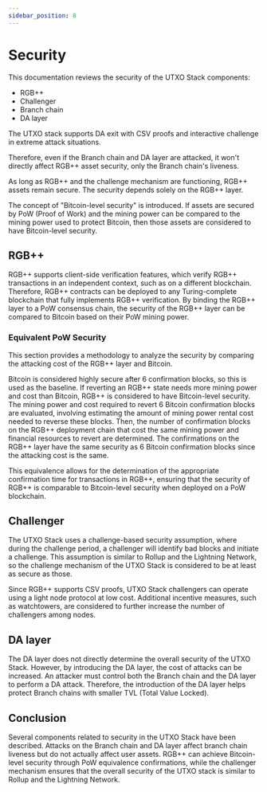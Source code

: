 ```yaml
---
sidebar_position: 8
---
```


# Security

This documentation reviews the security of the UTXO Stack components:

* RGB++
* Challenger
* Branch chain
* DA layer

The UTXO stack supports DA exit with CSV proofs and interactive challenge in extreme attack situations.

Therefore, even if the Branch chain and DA layer are attacked, it won't directly affect RGB++ asset security, only the Branch chain's liveness.

As long as RGB++ and the challenge mechanism are functioning, RGB++ assets remain secure. The security depends solely on the RGB++ layer.

The concept of "Bitcoin-level security" is introduced. If assets are secured by PoW (Proof of Work) and the mining power can be compared to the mining power used to protect Bitcoin, then those assets are considered to have Bitcoin-level security.

## RGB++

RGB++ supports client-side verification features, which verify RGB++ transactions in an independent context, such as on a different blockchain. Therefore, RGB++ contracts can be deployed to any Turing-complete blockchain that fully implements RGB++ verification. By binding the RGB++ layer to a PoW consensus chain, the security of the RGB++ layer can be compared to Bitcoin based on their PoW mining power.

### Equivalent PoW Security

This section provides a methodology to analyze the security by comparing the attacking cost of the RGB++ layer and Bitcoin.

Bitcoin is considered highly secure after 6 confirmation blocks, so this is used as the baseline. If reverting an RGB++ state needs more mining power and cost than Bitcoin, RGB++ is considered to have Bitcoin-level security. The mining power and cost required to revert 6 Bitcoin confirmation blocks are evaluated, involving estimating the amount of mining power rental cost needed to reverse these blocks. Then, the number of confirmation blocks on the RGB++ deployment chain that cost the same mining power and financial resources to revert are determined. The confirmations on the RGB++ layer have the same security as 6 Bitcoin confirmation blocks since the attacking cost is the same.

This equivalence allows for the determination of the appropriate confirmation time for transactions in RGB++, ensuring that the security of RGB++ is comparable to Bitcoin-level security when deployed on a PoW blockchain.

## Challenger

The UTXO Stack uses a challenge-based security assumption, where during the challenge period, a challenger will identify bad blocks and initiate a challenge. This assumption is similar to Rollup and the Lightning Network, so the challenge mechanism of the UTXO Stack is considered to be at least as secure as those.

Since RGB++ supports CSV proofs, UTXO Stack challengers can operate using a light node protocol at low cost. Additional incentive measures, such as watchtowers, are considered to further increase the number of challengers among nodes.

## DA layer

The DA layer does not directly determine the overall security of the UTXO Stack. However, by introducing the DA layer, the cost of attacks can be increased. An attacker must control both the Branch chain and the DA layer to perform a DA attack. Therefore, the introduction of the DA layer helps protect Branch chains with smaller TVL (Total Value Locked).

## Conclusion

Several components related to security in the UTXO Stack have been described. Attacks on the Branch chain and DA layer affect branch chain liveness but do not actually affect user assets. RGB++ can achieve Bitcoin-level security through PoW equivalence confirmations, while the challenger mechanism ensures that the overall security of the UTXO stack is similar to Rollup and the Lightning Network.
